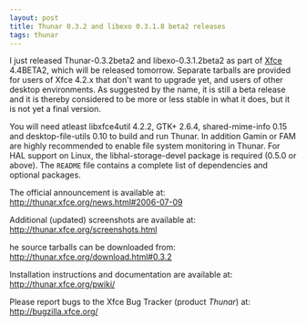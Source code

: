 ```yaml
---
layout: post
title: Thunar 0.3.2 and libexo 0.3.1.8 beta2 releases
tags: thunar
---
```


I just released Thunar-0.3.2beta2 and libexo-0.3.1.2beta2 as part of <a href="http://www.xfce.org/">Xfce</a> 4.4BETA2, which will be released tomorrow. Separate tarballs are provided for users of Xfce 4.2.x that don't want to upgrade yet, and users of other desktop environments. As suggested by the name, it is still a beta release and it is thereby considered to be more or less stable in what it does, but it is not yet a final version.

You will need atleast libxfce4util 4.2.2, GTK+ 2.6.4, shared-mime-info 0.15 and desktop-file-utils 0.10 to build and run Thunar. In addition Gamin or FAM are highly recommended to enable file system monitoring in Thunar. For HAL support on Linux, the libhal-storage-devel package is required (0.5.0 or above). The <code>README</code> file contains a complete list of dependencies and optional packages.

The official announcement is available at: <a href="http://thunar.xfce.org/news.html#2006-07-09">http://thunar.xfce.org/news.html#2006-07-09</a>

Additional (updated) screenshots are available at: <a href="http://thunar.xfce.org/screenshots.html">http://thunar.xfce.org/screenshots.html</a>

he source tarballs can be downloaded from: <a href="http://thunar.xfce.org/download.html#0.3.2">http://thunar.xfce.org/download.html#0.3.2</a>

Installation instructions and documentation are available at: <a href="http://thunar.xfce.org/pwiki/">http://thunar.xfce.org/pwiki/</a>

Please report bugs to the Xfce Bug Tracker (product *Thunar*) at: <a href="http://bugzilla.xfce.org/">http://bugzilla.xfce.org/</a>

